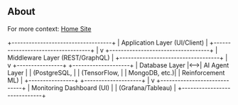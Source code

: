 ## About

For more context: [Home Site](https://www.dataimmigrant.com/)

+-----------------------------------+
| Application Layer (UI/Client)     |
+-----------------------------------+
            |
            v
+-----------------------------------+
| Middleware Layer (REST/GraphQL)   |
+-----------------------------------+
            |
            v
+----------------+    +--------------------+
| Database Layer |<-->| AI Agent Layer     |
| (PostgreSQL,   |    | (TensorFlow,       |
|  MongoDB, etc.)|    |  Reinforcement ML) |
+----------------+    +--------------------+
            |
            v
+-----------------------------+
| Monitoring Dashboard (UI)   |
| (Grafana/Tableau)           |
+-----------------------------+



